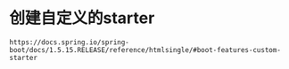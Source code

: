 # 创建自定义的starter
    https://docs.spring.io/spring-boot/docs/1.5.15.RELEASE/reference/htmlsingle/#boot-features-custom-starter













